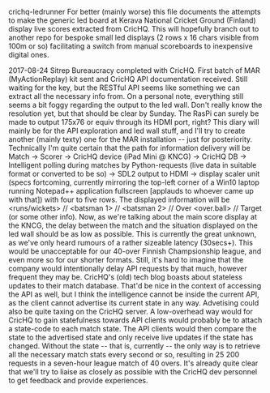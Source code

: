 crichq-ledrunner
For better (mainly worse) this file documents the attempts to make the generic led board at Kerava National Cricket Ground (Finland) display live scores extracted from CricHQ. This will hopefully branch out to another repo for bespoke small led displays (2 rows x 16 chars visible from 100m or so) facilitating a switch from manual scoreboards to inexpensive digital ones.

2017-08-24 Sitrep
Bureaucracy completed with CricHQ. First batch of MAR (MyActionReplay) kit sent and CricHQ API documentation received. Still waiting for the key, but the RESTful API seems like something we can extract all the necessary info from. On a personal note, everything still seems a bit foggy regarding the output to the led wall. Don't really know the resolution yet, but that should be clear by Sunday. The RasPi can surely be made to output 175x76 or equiv through its HDMI port, right? This diary will mainly be for the API exploration and led wall stuff, and I'll try to create another (mainly texty) one for the MAR installation -- just for posteriority. Technically I'm quite certain that the path for information delivery will be Match -> Scorer -> CricHQ device (iPad Mini @ KNCG) -> CricHQ DB -> Intelligent polling during matches by Python-requests (live data in suitable format or converted to be so) -> SDL2 output to HDMI -> display scaler unit (specs fortcoming, currently mirroring the top-left corner of a Win10 laptop running Notepad++ application fullscreen [applauds to whoever came up with that]) with four to five rows. The displayed information will be <runs/wickets> // <batsman 1> // <batsman 2> // Over <over.ball> // Target (or some other info). Now, as we're talking about the main score display at the KNCG, the delay between the match and the situation displayed on the led wall should be as low as possible. This is currently the great unknown, as we've only heard rumours of a rather sizeable latency (30secs+). This would be unacceptable for our 40-over Finnish Champsionship league, and even more so for our shorter formats. Still, it's hard to imagine that the company would intentionally delay API requests by that much, however frequent they may be. CricHQ's (old) tech blog boasts about stateless updates to their match database. That'd be nice in the context of accessing the API as well, but I think the intelligence cannot be inside the current API, as the client cannot advertise its current state in any way. Advetising could also be quite taxing on the CricHQ server. A low-overhead way would for CricHQ to gain statefulness towards API clients would probably be to attach a state-code to each match state. The API clients would then compare the state to the advertised state and only receive live updates if the state has changed. Without the state -- that is, currently -- the only way is to retrieve all the necessary match stats every second or so, resulting in 25 200 requests in a seven-hour league match of 40 overs. It's already quite clear that we'll try to liaise as closely as possible with the CricHQ dev personnel to get feedback and provide experiences.
